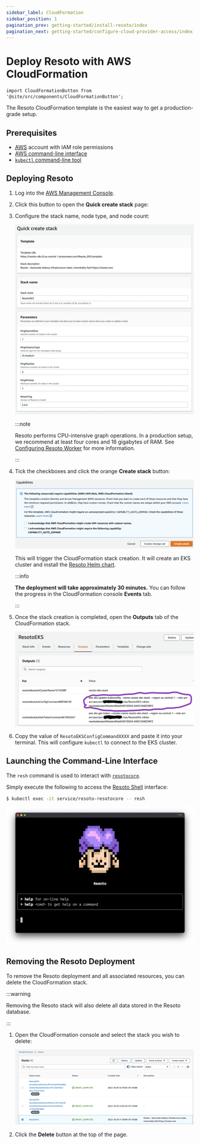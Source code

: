 ```yaml
---
sidebar_label: CloudFormation
sidebar_position: 1
pagination_prev: getting-started/install-resoto/index
pagination_next: getting-started/configure-cloud-provider-access/index
---
```


# Deploy Resoto with AWS CloudFormation

```mdx-code-block
import CloudFormationButton from '@site/src/components/CloudFormationButton';
```

The Resoto CloudFormation template is the easiest way to get a production-grade setup.

## Prerequisites

- [<abbr title="Amazon Web Services">AWS</abbr>](https://aws.amazon.com) account with IAM role permissions
- [AWS command-line interface](https://aws.amazon.com/cli)
- [`kubectl` command-line tool](https://kubernetes.io/docs/reference/kubectl)

## Deploying Resoto

1. Log into the [AWS Management Console](https://console.aws.amazon.com).

2. Click this button to open the **Quick create stack** page:

   <CloudFormationButton />

3. Configure the stack name, node type, and node count:

   ![Quick create stack form](./img/quick-create-form.png)

   :::note

   Resoto performs CPU-intensive graph operations. In a production setup, we recommend at least four cores and 16 gigabytes of RAM. See [Configuring Resoto Worker](../../../../reference/configuration/worker.md#multi-core-machines) for more information.

   :::

4. Tick the checkboxes and click the orange **Create stack** button:

   ![Create stack button](./img/create-stack-button.png)

   This will trigger the CloudFormation stack creation. It will create an EKS cluster and install the [Resoto Helm chart](https://github.com/someengineering/helm-charts).

   :::info

   **The deployment will take approximately 30 minutes.** You can follow the progress in the CloudFormation console **Events** tab.

   :::

5. Once the stack creation is completed, open the **Outputs** tab of the CloudFormation stack.

   ![kubectl output command](./img/eks-cfn-output.png)

6. Copy the value of `ResotoEKSConfigCommandXXXX` and paste it into your terminal. This will configure `kubectl` to connect to the EKS cluster.

## Launching the Command-Line Interface

The `resh` command is used to interact with [`resotocore`](../../../../concepts/components/core.md).

Simply execute the following to access the [Resoto Shell](../../../../concepts/components/shell.md) interface:

```bash
$ kubectl exec -it service/resoto-resotocore -- resh
```

![Screenshot of Resoto Shell](../../img/resoto-shell.png)

## Removing the Resoto Deployment

To remove the Resoto deployment and all associated resources, you can delete the CloudFormation stack.

:::warning

Removing the Resoto stack will also delete all data stored in the Resoto database.

:::

1. Open the CloudFormation console and select the stack you wish to delete:

   ![Delete Resoto stack](./img/delete-resoto-stack.png)

2. Click the **Delete** button at the top of the page.

